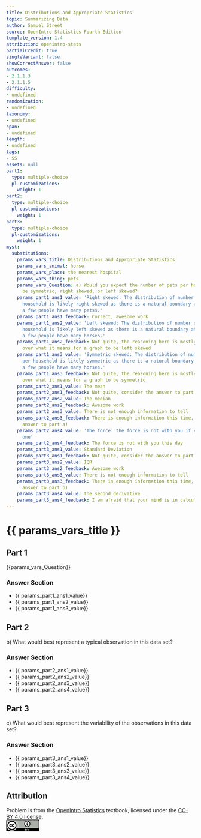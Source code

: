```yaml
---
title: Distributions and Appropriate Statistics
topic: Summarizing Data
author: Samuel Street
source: OpenIntro Statistics Fourth Edition
template_version: 1.4
attribution: openintro-stats
partialCredit: true
singleVariant: false
showCorrectAnswer: false
outcomes:
- 2.1.1.3
- 2.1.1.5
difficulty:
- undefined
randomization:
- undefined
taxonomy:
- undefined
span:
- undefined
length:
- undefined
tags:
- SS
assets: null
part1:
  type: multiple-choice
  pl-customizations:
    weight: 1
part2:
  type: multiple-choice
  pl-customizations:
    weight: 1
part3:
  type: multiple-choice
  pl-customizations:
    weight: 1
myst:
  substitutions:
    params_vars_title: Distributions and Appropriate Statistics
    params_vars_animal: horse
    params_vars_place: the nearest hospital
    params_vars_thing: pets
    params_vars_Question: a) Would you expect the number of pets per household to
      be symmetric, right skewed, or left skewed?
    params_part1_ans1_value: 'Right skewed: The distribution of number of petss per
      household is likely right skewed as there is a natural boundary at 0 and only
      a few people have many petss.'
    params_part1_ans1_feedback: Correct, awesome work
    params_part1_ans2_value: 'Left skewed: The distribution of number of horses per
      household is likely left skewed as there is a natural boundary at 0 and only
      a few people have many horses.'
    params_part1_ans2_feedback: Not quite, the reasoning here is mostly correct, think
      over what it means for a graph to be left skewed
    params_part1_ans3_value: 'Symmetric skewed: The distribution of number of horses
      per household is likely symmetric as there is a natural boundary at 0 and only
      a few people have many horses.'
    params_part1_ans3_feedback: Not quite, the reasoning here is mostly correct, think
      over what it means for a graph to be symmetric
    params_part2_ans1_value: The mean
    params_part2_ans1_feedback: Not quite, consider the answer to part a)
    params_part2_ans2_value: The median
    params_part2_ans2_feedback: Awesome work
    params_part2_ans3_value: There is not enough information to tell
    params_part2_ans3_feedback: There is enough information this time, consider the
      answer to part a)
    params_part2_ans4_value: 'The force: the force is not with you if you chose this
      one'
    params_part2_ans4_feedback: The force is not with you this day
    params_part3_ans1_value: Standard Deviation
    params_part3_ans1_feedback: Not quite, consider the answer to part b)
    params_part3_ans2_value: IQR
    params_part3_ans2_feedback: Awesome work
    params_part3_ans3_value: There is not enough information to tell
    params_part3_ans3_feedback: There is enough information this time, consider the
      answer to part b)
    params_part3_ans4_value: the second derivative
    params_part3_ans4_feedback: I am afraid that your mind is in calculus my friend
---
```

# {{ params_vars_title }}

## Part 1

{{params_vars_Question}}

### Answer Section

- {{ params_part1_ans1_value}}
- {{ params_part1_ans2_value}}
- {{ params_part1_ans3_value}}

## Part 2

b) What would best represent a typical observation in this data set?

### Answer Section

- {{ params_part2_ans1_value}}
- {{ params_part2_ans2_value}}
- {{ params_part2_ans3_value}}
- {{ params_part2_ans4_value}}

## Part 3

c) What would best represent the variability of the observations in this data set?

### Answer Section

- {{ params_part3_ans1_value}}
- {{ params_part3_ans2_value}}
- {{ params_part3_ans3_value}}
- {{ params_part3_ans4_value}}

## Attribution

Problem is from the [OpenIntro Statistics](https://openintro.org/book/os/) textbook, licensed under the [CC-BY 4.0 license](https://creativecommons.org/licenses/by/4.0/).<br>![Image representing the Creative Commons 4.0 BY license.](https://raw.githubusercontent.com/firasm/bits/master/by.png)